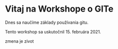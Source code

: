 # Vitaj na Workshope o GITe

Dnes sa naučíme základy používania gitu.

Tento workshop sa uskutočnil 15. februára 2021.

zmena je zivot
